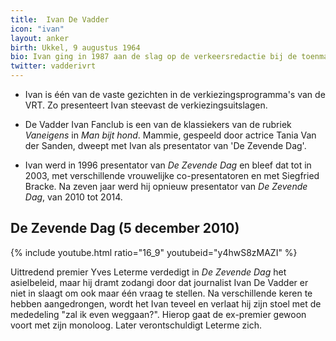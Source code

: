 ```yaml
---
title:  Ivan De Vadder
icon: "ivan"
layout: anker
birth: Ukkel, 9 augustus 1964
bio: Ivan ging in 1987 aan de slag op de verkeersredactie bij de toenmalige BRT en stroomde in 1991 door naar de  nieuwsdienst van de televisie, eerst als algemeen verslaggever, vanaf 1994 als journalist in de Wetstraat.
twitter: vadderivrt
---
```


* Ivan is één van de vaste gezichten in de verkiezingsprogramma's van de VRT. Zo presenteert Ivan steevast de verkiezingsuitslagen.

* De Vadder Ivan Fanclub is een van de klassiekers van de rubriek <cite>Vaneigens</cite> in <cite>Man bijt hond</cite>. Mammie, gespeeld door actrice Tania Van der Sanden, dweept met Ivan als presentator van 'De Zevende Dag'.

* Ivan werd in 1996 presentator van <cite>De Zevende Dag</cite> en bleef dat tot in 2003, met verschillende vrouwelijke co-presentatoren en met Siegfried Bracke. Na zeven jaar werd hij opnieuw presentator van <cite>De Zevende Dag</cite>, van 2010 tot 2014.

<div class="alt">
<h2>De Zevende Dag (5 december 2010)</h2>
{% include youtube.html ratio="16_9" youtubeid="y4hwS8zMAZI" %}
<p>Uittredend premier Yves Leterme verdedigt in <cite>De Zevende Dag</cite> het asielbeleid, maar hij dramt zodangi door dat journalist Ivan De Vadder er niet in slaagt om ook maar één vraag te stellen. Na verschillende keren te hebben aangedrongen, wordt het Ivan teveel en verlaat hij zijn stoel met de mededeling "zal ik even weggaan?". Hierop gaat de ex-premier gewoon voort met zijn monoloog. Later verontschuldigt Leterme zich.</p>
</div>
